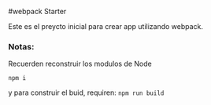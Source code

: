 #webpack Starter

Este es el preycto inicial para crear app utilizando webpack.

### Notas:
Recuerden reconstruir los modulos de Node

``
npm i
``

y para construir el buid, requiren:
``
npm run build
``